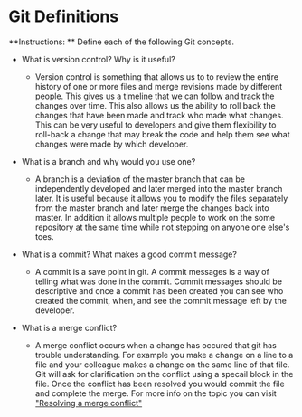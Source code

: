 # Git Definitions

**Instructions: ** Define each of the following Git concepts.

* What is version control?  Why is it useful?
	* Version control is something that allows us to to review the entire history of one or more files and merge revisions made by different people.  This gives us a timeline that we can follow and track the changes over time. This also allows us the ability to roll back the changes that have been made and track who made what changes. This can be very useful to developers and give them flexibility to roll-back a change that may break the code and help them see what changes were made by which developer. 
* What is a branch and why would you use one?
	* A branch is a deviation of the master branch that can be independently developed and later merged into the master branch later. It is useful because it allows you to modify the files separately from the master branch and later merge the changes back into master. In addition it allows multiple people to work on the some repository at the same time while not stepping on anyone one else's toes. 

* What is a commit? What makes a good commit message?
	* A commit is a save point in git. A commit messages is a way of telling what was done in the commit. Commit messages should be descriptive and once a commit has been created you can see who created the commit, when, and see the commit message left by the developer. 

* What is a merge conflict? 
	* A merge conflict occurs when a change has occured that git has trouble understanding. For example you make a change on a line to a file and your colleague makes a change on the same line of that file. Git will ask for clarification on the conflict using a specail block in the file. Once the conflict has been resolved you would commit the file and complete the merge. For more info on the topic you can visit ["Resolving a merge conflict"](https://help.github.com/articles/resolving-a-merge-conflict-from-the-command-line/)